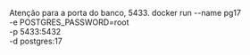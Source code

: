 Atenção para a porta do banco, 5433.
docker run --name pg17 \
-e POSTGRES_PASSWORD=root \
-p 5433:5432 \
-d postgres:17